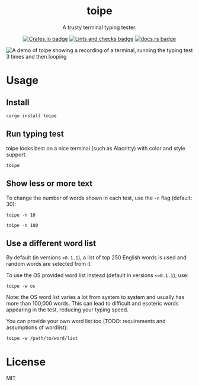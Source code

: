 <h1 align=center>
toipe
</h1>

<p align=center>
A trusty terminal typing tester.
</p>

<p align=center>
<a href="https://crates.io/crates/toipe"><img alt="Crates.io badge" src="https://img.shields.io/crates/v/toipe"></a>
<a href="https://github.com/Samyak2/toipe/actions/workflows/lints-and-checks.yml"><img src="https://github.com/Samyak2/toipe/actions/workflows/lints-and-checks.yml/badge.svg" alt="Lints and checks badge" /></a>
<a href="https://docs.rs/toipe/latest/toipe/"><img alt="docs.rs badge" src="https://img.shields.io/docsrs/toipe"></a>
</p>


![A demo of toipe showing a recording of a terminal, running the typing test 3 times and then looping](https://raw.githubusercontent.com/Samyak2/toipe/main/images/toipe.gif)

# Usage

## Install

```
cargo install toipe
```

## Run typing test

toipe looks best on a nice terminal (such as Alacritty) with color and style support.

```
toipe
```

## Show less or more text

To change the number of words shown in each test, use the `-n` flag (default: 30):

```
toipe -n 10
```

```
toipe -n 100
```

## Use a different word list

By default (in versions `>0.1.1`), a list of top 250 English words is used and random words are selected from it.

To use the OS provided word list instead (default in versions `<=0.1.1`), use:
```
toipe -w os
```
Note: the OS word list varies a lot from system to system and usually has more than 100,000 words. This can lead to difficult and esoteric words appearing in the test, reducing your typing speed.

You can provide your own word list too (TODO: requirements and assumptions of wordlist):
```
toipe -w /path/to/word/list
```

# License

MIT
